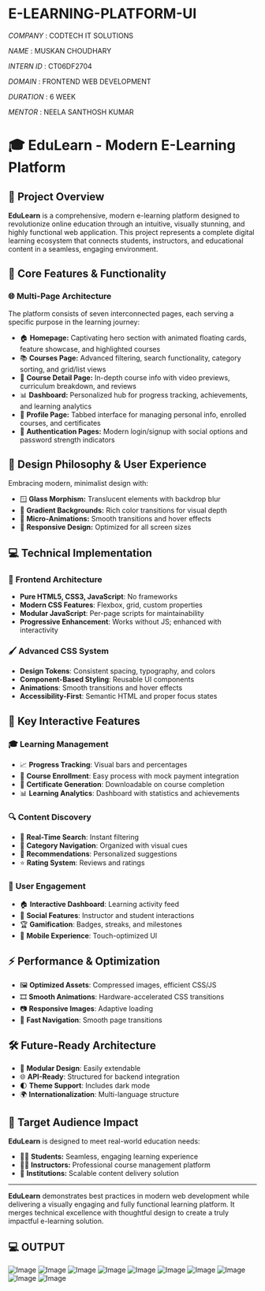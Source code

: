# E-LEARNING-PLATFORM-UI

*COMPANY* : CODTECH IT SOLUTIONS

*NAME* : MUSKAN CHOUDHARY

*INTERN ID* : CT06DF2704

*DOMAIN* : FRONTEND WEB DEVELOPMENT

*DURATION* : 6 WEEK

*MENTOR* : NEELA SANTHOSH KUMAR 

# 🎓 **EduLearn - Modern E-Learning Platform**

## 📘 **Project Overview**

**EduLearn** is a comprehensive, modern e-learning platform designed to revolutionize online education through an intuitive, visually stunning, and highly functional web application. This project represents a complete digital learning ecosystem that connects students, instructors, and educational content in a seamless, engaging environment.

## 🚀 **Core Features & Functionality**

### 🌐 **Multi-Page Architecture**

The platform consists of seven interconnected pages, each serving a specific purpose in the learning journey:

* 🏠 **Homepage:** Captivating hero section with animated floating cards, feature showcase, and highlighted courses
* 📚 **Courses Page:** Advanced filtering, search functionality, category sorting, and grid/list views
* 📄 **Course Detail Page:** In-depth course info with video previews, curriculum breakdown, and reviews
* 📊 **Dashboard:** Personalized hub for progress tracking, achievements, and learning analytics
* 👤 **Profile Page:** Tabbed interface for managing personal info, enrolled courses, and certificates
* 🔐 **Authentication Pages:** Modern login/signup with social options and password strength indicators

## 🎨 **Design Philosophy & User Experience**

Embracing modern, minimalist design with:

* 🪟 **Glass Morphism:** Translucent elements with backdrop blur
* 🌈 **Gradient Backgrounds:** Rich color transitions for visual depth
* 💫 **Micro-Animations:** Smooth transitions and hover effects
* 📱 **Responsive Design:** Optimized for all screen sizes

## 💻 **Technical Implementation**

### 🧩 **Frontend Architecture**

* **Pure HTML5, CSS3, JavaScript**: No frameworks
* **Modern CSS Features**: Flexbox, grid, custom properties
* **Modular JavaScript**: Per-page scripts for maintainability
* **Progressive Enhancement**: Works without JS; enhanced with interactivity

### 🖌️ **Advanced CSS System**

* **Design Tokens**: Consistent spacing, typography, and colors
* **Component-Based Styling**: Reusable UI components
* **Animations**: Smooth transitions and hover effects
* **Accessibility-First**: Semantic HTML and proper focus states

## 🧠 **Key Interactive Features**

### 🎓 **Learning Management**

* 📈 **Progress Tracking**: Visual bars and percentages
* 📝 **Course Enrollment**: Easy process with mock payment integration
* 📜 **Certificate Generation**: Downloadable on course completion
* 📊 **Learning Analytics**: Dashboard with statistics and achievements

### 🔍 **Content Discovery**

* 🔎 **Real-Time Search**: Instant filtering
* 📂 **Category Navigation**: Organized with visual cues
* 🤖 **Recommendations**: Personalized suggestions
* ⭐ **Rating System**: Reviews and ratings

### 💬 **User Engagement**

* 🏠 **Interactive Dashboard**: Learning activity feed
* 👥 **Social Features**: Instructor and student interactions
* 🏆 **Gamification**: Badges, streaks, and milestones
* 📱 **Mobile Experience**: Touch-optimized UI

## ⚡ **Performance & Optimization**

* 🖼️ **Optimized Assets**: Compressed images, efficient CSS/JS
* 🎞️ **Smooth Animations**: Hardware-accelerated CSS transitions
* 📷 **Responsive Images**: Adaptive loading
* 🧭 **Fast Navigation**: Smooth page transitions

## 🛠️ **Future-Ready Architecture**

* 🧱 **Modular Design**: Easily extendable
* 🌐 **API-Ready**: Structured for backend integration
* 🌓 **Theme Support**: Includes dark mode
* 🌍 **Internationalization**: Multi-language structure

## 🎯 **Target Audience Impact**

**EduLearn** is designed to meet real-world education needs:

* 👨‍🎓 **Students:** Seamless, engaging learning experience
* 👩‍🏫 **Instructors:** Professional course management platform
* 🏫 **Institutions:** Scalable content delivery solution

---

**EduLearn** demonstrates best practices in modern web development while delivering a visually engaging and fully functional learning platform. It merges technical excellence with thoughtful design to create a truly impactful e-learning solution.

## 💻	OUTPUT

![Image](https://github.com/user-attachments/assets/330ecbdf-06e0-42bc-8962-62c715c3799f)
![Image](https://github.com/user-attachments/assets/2ac85a1b-9be7-4ada-9e20-537ba10ebb35)
![Image](https://github.com/user-attachments/assets/91f4ef41-4e1a-4cb6-9238-a2a2ff740108)
![Image](https://github.com/user-attachments/assets/a44a15e7-9e80-415a-9b18-b810d5b53a17)
![Image](https://github.com/user-attachments/assets/36131600-027d-4635-ac2b-3b39e2c99d57)
![Image](https://github.com/user-attachments/assets/cbdf7a6e-a7db-4bc7-8878-5ba34be0e8e1)
![Image](https://github.com/user-attachments/assets/9515f734-8051-4ec6-a982-7970969da943)
![Image](https://github.com/user-attachments/assets/3b5d33fa-9f4c-4207-b065-ad480c7d0d88)
![Image](https://github.com/user-attachments/assets/95c5eb89-6978-4f43-8041-419632436911)
![Image](https://github.com/user-attachments/assets/acda2625-a3ce-4b19-8caf-11a086273909)
